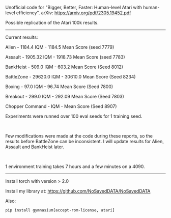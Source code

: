 Unofficial code for "Bigger, Better, Faster: Human-level Atari with human-level efficiency". arXiv: https://arxiv.org/pdf/2305.19452.pdf

Possible replication of the Atari 100k results.

<hr>

Current results:

Alien - 1184.4 IQM - 1184.5 Mean Score (seed 7779)

Assault - 1905.32 IQM - 1918.73 Mean Score (seed 7783)

BankHeist - 509.0 IQM - 603.2 Mean Score (Seed 8012)

BattleZone - 29620.0 IQM - 30610.0 Mean Score (Seed 8234)

Boxing - 97.0 IQM - 96.74 Mean Score (Seed 7800)

Breakout - 299.0  IQM - 292.09 Mean Score (Seed 7803)

Chopper Command - IQM -  Mean Score (Seed 8907)

Experiments were runned over 100 eval seeds for 1 training seed.

<br>

Few modifications were made at the code during these reports, so the results before BattleZone can be inconsistent. I will update results for Alien, Assault and BankHeist later.

<br>

1 environment training takes 7 hours and a few minutes on a 4090.

<hr>

Install torch with version > 2.0

Install my library at: https://github.com/NoSavedDATA/NoSavedDATA

Also:
```
pip install gymnasium[accept-rom-license, atari]
```
